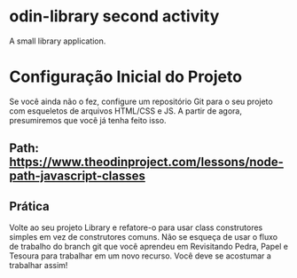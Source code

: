 # odin-library second activity
A small library application.

# Configuração Inicial do Projeto

Se você ainda não o fez, configure um repositório Git para o seu projeto com esqueletos de arquivos HTML/CSS e JS. A partir de agora, presumiremos que você já tenha feito isso.

## Path: https://www.theodinproject.com/lessons/node-path-javascript-classes

## Prática
Volte ao seu projeto Library e refatore-o para usar class construtores simples em vez de construtores comuns. Não se esqueça de usar o fluxo de trabalho do branch git que você aprendeu em Revisitando Pedra, Papel e Tesoura para trabalhar em um novo recurso. Você deve se acostumar a trabalhar assim!